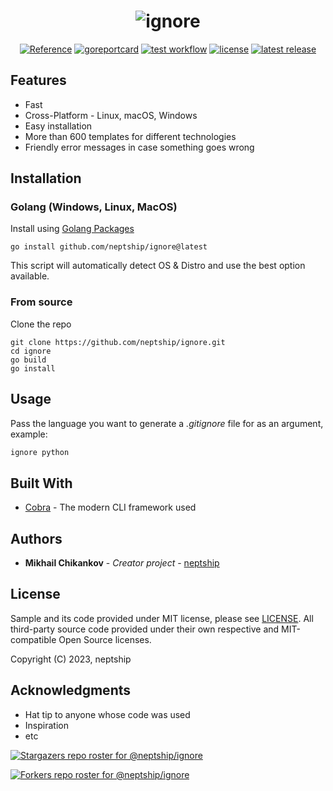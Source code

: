 <h1 align="center">
  <img alt="ignore" src="https://github.com/neptship/ignore/blob/main/assets/ignoregithub.jpg">
</h1>

<p align="center">
  <a href="https://pkg.go.dev/github.com/neptship/ignore">
    <img alt="Reference" src="https://pkg.go.dev/badge/github.com/neptship/ignore.svg"
  /></a>
  <a href="https://goreportcard.com/report/github.com/neptship/ignore">
    <img alt="goreportcard" src="https://goreportcard.com/badge/github.com/neptship/ignore"
  /></a>
  <a href="https://github.com/neptship/ignore/actions/workflows/test.yml">
    <img alt="test workflow" src="https://github.com/neptship/ignore/actions/workflows/test.yml/badge.svg"
  /></a>
  <a href="https://github.com/neptship/ignore/blob/main/LICENSE">
    <img alt="license" src="https://img.shields.io/github/license/neptship/ignore"
  /></a>
  <a href="https://github.com/neptship/ignore/releases">
    <img alt="latest release" src="https://img.shields.io/github/release/neptship/ignore.svg"
  /></a>
</p>
<h2>Features</h2>

- Fast
- Cross-Platform - Linux, macOS, Windows
- Easy installation
- More than 600 templates for different technologies
- Friendly error messages in case something goes wrong

<h2>Installation</h2>

<h3>Golang (Windows, Linux, MacOS)</h3>

Install using [Golang Packages](https://pkg.go.dev/github.com/neptship/ignore)

```shell
go install github.com/neptship/ignore@latest
```

This script will automatically detect OS & Distro and use the best option available.

<h3> From source </h3>

Clone the repo
```shell
git clone https://github.com/neptship/ignore.git
cd ignore
go build
go install
```

<h2>Usage</h2>

Pass the language you want to generate a *.gitignore* file for as an argument, example:

```bash
ignore python
```

<h2> Built With </h2>

* [Cobra](https://cobra.dev/) - The modern CLI framework used

<h2> Authors </h2>

* **Mikhail Chikankov** - *Creator project* - [neptship](https://github.com/neptship)


<h2>License</h2>

Sample and its code provided under MIT license, please see [LICENSE](/LICENSE). All third-party source code provided
under their own respective and MIT-compatible Open Source licenses.

Copyright (C) 2023, neptship


<h2> Acknowledgments </h2>

* Hat tip to anyone whose code was used
* Inspiration
* etc

[![Stargazers repo roster for @neptship/ignore](https://reporoster.com/stars/neptship/ignore)](https://github.com/neptship/ignore/stargazers)

[![Forkers repo roster for @neptship/ignore](https://reporoster.com/forks/neptship/ignore)](https://github.com/neptship/ignore/network/members)
